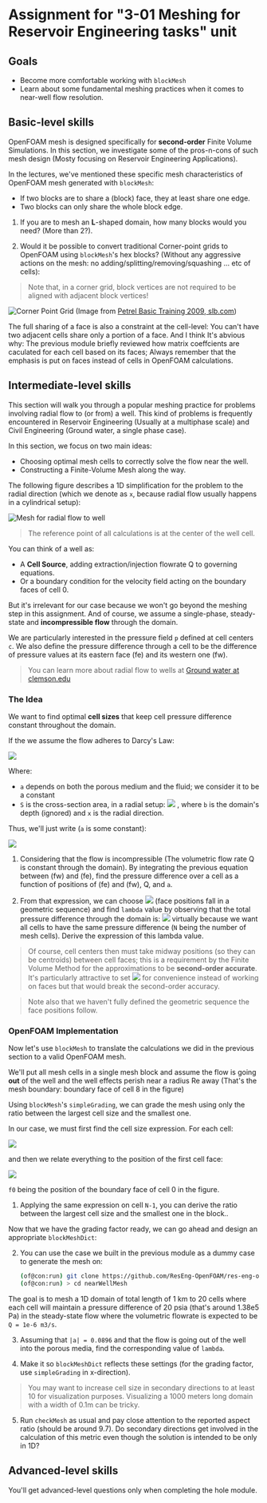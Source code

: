 # Assignment for "3-01 Meshing for Reservoir Engineering tasks" unit

## Goals

- Become more comfortable working with `blockMesh`
- Learn about some fundamental meshing practices when it comes
  to near-well flow resolution.

## Basic-level skills

OpenFOAM mesh is designed specifically for **second-order** 
Finite Volume Simulations. In this section, we investigate some
of the pros-n-cons of such mesh design (Mosty focusing on Reservoir
Engineering Applications).

In the lectures, we've mentioned these specific mesh 
characteristics of OpenFOAM mesh generated with `blockMesh`:

- If two blocks are to share a (block) face, they at least
  share one edge.
- Two blocks can only share the whole block edge.

1. If you are to mesh an **L**-shaped domain, how many blocks
   would you need? (More than 2?).

2. Would it be possible to convert traditional Corner-point grids
   to OpenFOAM using `blockMesh`'s hex blocks? (Without any
   aggressive actions on the mesh: no 
   adding/splitting/removing/squashing ... etc of cells):

> Note that, in a corner grid, block vertices are not required to
> be aligned with adjacent block vertices!

![Corner Point Grid](https://www.ocean.slb.com/PetrelBasicTraining_2009/Content/Pics/introStructural.jpg)
(Image from [Petrel Basic Training 2009, slb.com](https://www.ocean.slb.com/PetrelBasicTraining_2009/Content/92.htm))

The full sharing of a face is also a constraint at the cell-level:
You can't have two adjacent cells share only a portion of a face.
And I think It's abvious why: The previous module briefly reviewed 
how matrix coeffcients are caculated for each cell based on its 
faces; Always remember that the emphasis is put on faces instead 
of cells in OpenFOAM calculations.


## Intermediate-level skills

This section will walk you through a popular meshing practice for problems involving
radial flow to (or from) a well. This kind of problems is frequently encountered in
Reservoir Engineering (Usually at a multiphase scale) and Civil Engineering (Ground water,
a single phase case).

In this section, we focus on two main ideas:
- Choosing optimal mesh cells to correctly solve the flow near the well.
- Constructing a Finite-Volume Mesh along the way.

The following figure describes a 1D simplification for the problem to the radial direction
(which we denote as `x`, because radial flow usually happens in a cylindrical setup):

![Mesh for radial flow to well](images/nearWellMeshSketch.png)

> The reference point of all calculations is at the center of the well cell.

You can think of a well as:
- A **Cell Source**, adding extraction/injection flowrate Q to governing equations. 
- Or a boundary condition for the velocity field acting on the boundary faces of cell 0.

But it's irrelevant for our case because we won't go beyond the meshing step in this assignment.
And of course, we assume a single-phase, steady-state and **incompressible flow** through the domain.

We are particularly interested in the pressure field `p` defined at cell centers `c`.
We also define the pressure difference through a cell to be the difference of pressure values at
its eastern face (fe) and its western one (fw).

> You can learn more about radial flow to wells at 
> [Ground water at clemson.edu](http://www.math.clemson.edu/~warner/Projects/GroundWater/node7.html)

### The Idea

We want to find optimal **cell sizes** that keep cell pressure difference constant throughout the domain.

If the we assume the flow adheres to Darcy's Law:

![](https://latex.codecogs.com/gif.latex?Q&space;=&space;a&space;S&space;\frac{\partial&space;p}{\partial&space;x})

Where:
- `a` depends on both the porous medium and the fluid; we consider it to be a constant
- `S` is the cross-section area, in a radial setup: 
  ![](https://i.upmath.me/png/S%20%3D%202%5Cpi%20b%20x)
  , where `b` is the domain's depth (ignored) and `x` is the radial direction.

Thus, we'll just write (`a` is some constant):

![](https://i.upmath.me/png/Q%20%3D%20a%20x%20%5Cfrac%7B%5Cpartial%20p%7D%7B%5Cpartial%20x%7D)

1. Considering that the flow is incompressible (The volumetric flow rate Q is constant through the domain).
By integrating the previous equation between (fw) and (fe), find the pressure difference over a cell
as a function of positions of (fe) and (fw), Q, and `a`.

2. From that expression, we can choose ![](https://i.upmath.me/png/f_e%20%3D%20%5Clambda%20f_w)
(face positions fall in a geometric sequence) and find `lambda` value by observing that the total pressure
difference through the domain is: ![](https://i.upmath.me/png/%5CDelta%20p_t%20%3D%20N(p_e-p_w)) virtually
because we want all cells to have the same pressure difference (`N` being the number of mesh cells). Derive 
the expression of this lambda value.

> Of course, cell centers then must take midway positions (so they can be centroids) between cell faces;
> this is a requirement by the Finite Volume Method for the approximations to be **second-order accurate**.
> It's particularly attractive to set ![](https://i.upmath.me/png/c_%7Bi%2B1%7D%20%3D%20%5Clambda%20c_%7Bi%7D)
> for convenience instead of working on faces but that would break the second-order accuracy.

> Note also that we haven't fully defined the geometric sequence the face positions follow.

### OpenFOAM Implementation

Now let's use `blockMesh` to translate the calculations we did in the previous section to a valid OpenFOAM mesh.

We'll put all mesh cells in a single mesh block and assume the flow is going **out** of the well
and the well effects perish near a radius Re away (That's the mesh boundary: 
boundary face of cell 8 in the figure)

Using `blockMesh`'s `simpleGrading`, we can grade the mesh using only the ratio between the largest
cell size and the smallest one.

In our case, we must first find the cell size expression. For each cell: 

![](https://i.upmath.me/png/f_e%20-%20f_w%20%3D%20f_w%20(%5Clambda%20-%201))

and then we relate everything to the position of the first cell face:

![](https://i.upmath.me/png/f_e%20-%20f_w%5Cbiggr%5Crvert_%7Bcell_i%7D%20%3D%20f_0%20%5Clambda%5Ei%20(%5Clambda%20-%201))

`f0` being the position of the boundary face of cell 0 in the figure.

1. Applying the same expression on cell `N-1`, you can derive the ratio between the largest cell size and the smallest
one in the block..

Now that we have the grading factor ready, we can go ahead and 
design an appropriate `blockMeshDict`:

2. You can use the case we built in the previous module as a 
   dummy case to generate the mesh on:

   ```bash
   (of@con:run) git clone https://github.com/ResEng-OpenFOAM/res-eng-openfoam-introduction  intro
   (of@con:run) > cd nearWellMesh
   ```

The goal is to mesh a 1D domain of total length of 1 km to 20 cells
where each cell will maintain a pressure difference of 20 psia
(that's around 1.38e5 Pa) in the steady-state flow where
the volumetric flowrate is expected to be `Q = 1e-6 m3/s`.

3. Assuming that `|a| = 0.0896` and that the flow is going out 
   of the well into the porous media, find the corresponding 
   value of `lambda`.

4. Make it so `blockMeshDict` reflects these settings (for the 
   grading factor, use `simpleGrading` in x-direction).

> You may want to increase cell size in secondary directions
> to at least 10 for visualization purposes. Visualizing a
> 1000 meters long domain with a width of 0.1m can be tricky.

5. Run `checkMesh` as usual and pay close attention to the
   reported aspect ratio (should be around 9.7). Do secondary
   directions get involved in the calculation of this metric even
   though the solution is intended to be only in 1D?

## Advanced-level skills

You'll get advanced-level questions only when completing the hole module.
